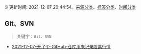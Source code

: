 :alarm_clock: 更新时间: 2021-12-07 20:44:54。[来源分类](../README.md)、[标签分类](../TAGS.md)、[时间分类](../TIMELINE.md)

## Git、SVN


> 关键字：`Git`、`SVN`



- [2021-12-07-开了个-GitHub-仓库用来记录股票行情](https://www.v2ex.com/t/820761) 